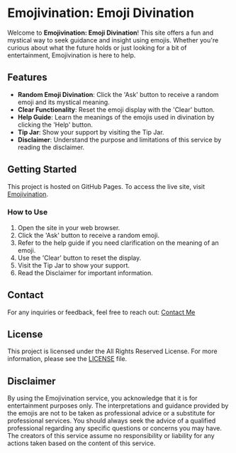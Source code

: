 # Emojivination: Emoji Divination

Welcome to **Emojivination: Emoji Divination**! This site offers a fun and mystical way to seek guidance and insight using emojis. Whether you're curious about what the future holds or just looking for a bit of entertainment, Emojivination is here to help.

## Features

- **Random Emoji Divination**: Click the 'Ask' button to receive a random emoji and its mystical meaning.
- **Clear Functionality**: Reset the emoji display with the 'Clear' button.
- **Help Guide**: Learn the meanings of the emojis used in divination by clicking the 'Help' button.
- **Tip Jar**: Show your support by visiting the Tip Jar.
- **Disclaimer**: Understand the purpose and limitations of this service by reading the disclaimer.

## Getting Started

This project is hosted on GitHub Pages. To access the live site, visit [Emojivination](https://juliusthejules.github.io/emojivination/).

### How to Use

1. Open the site in your web browser.
2. Click the 'Ask' button to receive a random emoji.
3. Refer to the help guide if you need clarification on the meaning of an emoji.
4. Use the 'Clear' button to reset the display.
5. Visit the Tip Jar to show your support.
6. Read the Disclaimer for important information.

## Contact

For any inquiries or feedback, feel free to reach out: [Contact Me](mailto:joseph.jds.smith@gmail.com?subject=Emojivination)

## License

This project is licensed under the All Rights Reserved License. For more information, please see the [LICENSE](./LICENSE) file.

## Disclaimer

By using the Emojivination service, you acknowledge that it is for entertainment purposes only. The interpretations and guidance provided by the emojis are not to be taken as professional advice or a substitute for professional services. You should always seek the advice of a qualified professional regarding any specific questions or concerns you may have. The creators of this service assume no responsibility or liability for any actions taken based on the content of this service.
